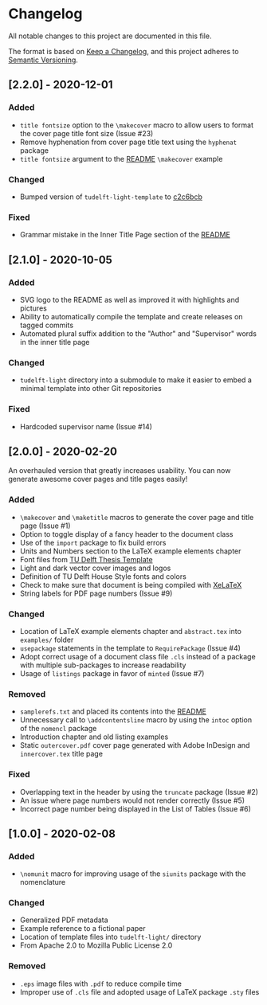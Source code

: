 # Changelog

All notable changes to this project are documented in this file.

The format is based on [Keep a Changelog], and this project adheres to
[Semantic Versioning].

## [2.2.0] - 2020-12-01

### Added

- `title fontsize` option to the `\makecover` macro to allow users to
  format the cover page title font size (Issue #23)
- Remove hyphenation from cover page title text using the `hyphenat` package
- `title fontsize` argument to the [README] `\makecover` example

### Changed

- Bumped version of `tudelft-light-template` to [c2c6bcb]

### Fixed

- Grammar mistake in the Inner Title Page section of the [README]

## [2.1.0] - 2020-10-05

### Added

- SVG logo to the README as well as improved it with highlights and pictures
- Ability to automatically compile the template and create releases on tagged
  commits
- Automated plural suffix addition to the "Author" and "Supervisor" words
  in the inner title page

### Changed

- `tudelft-light` directory into a submodule to make it easier to embed
  a minimal template into other Git repositories

### Fixed

- Hardcoded supervisor name (Issue #14)

## [2.0.0] - 2020-02-20

An overhauled version that greatly increases usability. You can now generate
awesome cover pages and title pages easily!

### Added

- `\makecover` and `\maketitle` macros to generate the cover page and title
  page (Issue #1)
- Option to toggle display of a fancy header to the document class
- Use of the `import` package to fix build errors
- Units and Numbers section to the LaTeX example elements chapter
- Font files from [TU Delft Thesis Template]
- Light and dark vector cover images and logos
- Definition of TU Delft House Style fonts and colors
- Check to make sure that document is being compiled with [XeLaTeX]
- String labels for PDF page numbers (Issue #9)

### Changed

- Location of LaTeX example elements chapter and `abstract.tex` into
  `examples/` folder
- `usepackage` statements in the template to `RequirePackage` (Issue #4)
- Adopt correct usage of a document class file `.cls` instead of a package with
  multiple sub-packages to increase readability
- Usage of `listings` package in favor of `minted` (Issue #7)

### Removed

- `samplerefs.txt` and placed its contents into the [README]
- Unnecessary call to `\addcontentsline` macro by using the `intoc` option of
  the `nomencl` package
- Introduction chapter and old listing examples
- Static `outercover.pdf` cover page generated with Adobe InDesign and
  `innercover.tex` title page

### Fixed

- Overlapping text in the header by using the `truncate` package (Issue #2)
- An issue where page numbers would not render correctly (Issue #5)
- Incorrect page number being displayed in the List of Tables (Issue #6)

## [1.0.0] - 2020-02-08

### Added

- `\nomunit` macro for improving usage of the `siunits` package with the
  nomenclature

### Changed

- Generalized PDF metadata
- Example reference to a fictional paper
- Location of template files into `tudelft-light/` directory
- From Apache 2.0 to Mozilla Public License 2.0

### Removed

- `.eps` image files with `.pdf` to reduce compile time
- Improper use of `.cls` file and adopted usage of LaTeX package `.sty` files

<!-- Un-wrapped Text Below for References, Links, Images, etc. -->
[Keep a Changelog]: https://keepachangelog.com/en/1.0.0/
[Semantic Versioning]: https://semver.org/spec/v2.0.0.html
[README]: /README.md
[TU Delft Thesis Template]: https://d1rkab7tlqy5f1.cloudfront.net/Websections/TU%20Delft%20Huisstijl/report_style.zip
[XeLaTeX]: https://www.tug.org/xetex/
[c2c6bcb]: https://github.com/skilkis/tudelft-light-template/commit/c2c6bcb07863894689a3acc286e18907837b485e